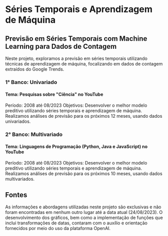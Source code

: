# Séries Temporais e Aprendizagem de Máquina

## Previsão em Séries Temporais com Machine Learning para Dados de Contagem

Neste projeto, exploramos a previsão em séries temporais utilizando técnicas de aprendizagem de máquina, focalizando em dados de contagem extraídos do Google Trends.

### 1° Banco: Univariado

#### Tema: Pesquisas sobre "Ciência" no YouTube
Período: 2008 até 08/2023
Objetivos: Desenvolver o melhor modelo preditivo utilizando séries temporais e aprendizagem de máquina. Realizamos análises de previsão para os próximos 12 meses, usando dados univariados.

### 2° Banco: Multivariado

#### Tema: Linguagens de Programação (Python, Java e JavaScript) no YouTube
Período: 2008 até 08/2023
Objetivos: Desenvolver o melhor modelo preditivo utilizando séries temporais e aprendizagem de máquina. Realizamos análises de previsão para os próximos 10 meses, usando dados multivariados.


## Fontes

As informações e abordagens utilizadas neste projeto são exclusivas e não foram encontradas em nenhum outro lugar até a data atual (24/08/2023). O desenvolvimento dos gráficos, bem como a implementação de funções que inclui transformações de datas, contaram com o auxílio e orientação fornecidos por meio do uso da plataforma OpenAI.
